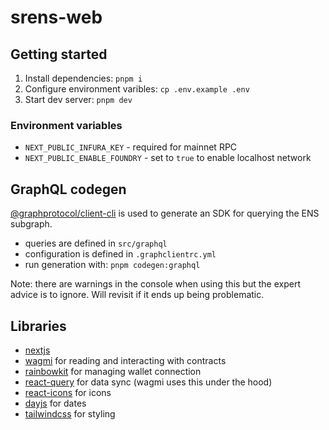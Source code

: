 # srens-web

## Getting started

1. Install dependencies: `pnpm i`
2. Configure environment varibles: `cp .env.example .env`
3. Start dev server: `pnpm dev`

### Environment variables

- `NEXT_PUBLIC_INFURA_KEY` - required for mainnet RPC
- `NEXT_PUBLIC_ENABLE_FOUNDRY` - set to `true` to enable localhost network

## GraphQL codegen

[@graphprotocol/client-cli](https://thegraph.com/docs/en/querying/querying-from-an-application/) is used to generate an SDK for querying the ENS subgraph.

- queries are defined in `src/graphql`
- configuration is defined in `.graphclientrc.yml`
- run generation with: `pnpm codegen:graphql`

Note: there are warnings in the console when using this but the expert advice is to ignore. Will revisit if it ends up being problematic.

## Libraries

- [nextjs](https://nextjs.org/)
- [wagmi](https://wagmi.sh/) for reading and interacting with contracts
- [rainbowkit](https://www.rainbowkit.com/) for managing wallet connection
- [react-query](https://tanstack.com/query/v4/docs/react/overview) for data sync (wagmi uses this under the hood)
- [react-icons](https://react-icons.github.io/react-icons) for icons
- [dayjs](https://day.js.org/) for dates
- [tailwindcss](https://tailwindcss.com/) for styling
